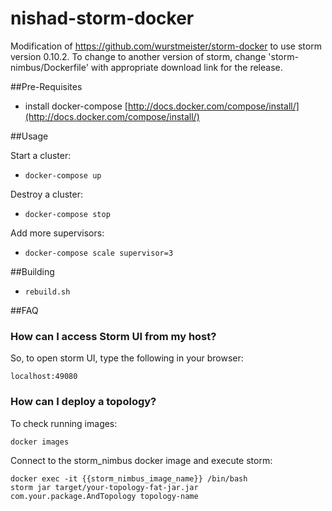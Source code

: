 nishad-storm-docker
============

Modification of https://github.com/wurstmeister/storm-docker to use storm version 0.10.2. To change to another version of storm, change 'storm-nimbus/Dockerfile' with appropriate download link for the release.



##Pre-Requisites

- install docker-compose [http://docs.docker.com/compose/install/](http://docs.docker.com/compose/install/)

##Usage

Start a cluster:

- ```docker-compose up```

Destroy a cluster:

- ```docker-compose stop```

Add more supervisors:

- ```docker-compose scale supervisor=3```

##Building

- ```rebuild.sh```

##FAQ
### How can I access Storm UI from my host?
So, to open storm UI, type the following in your browser:

    localhost:49080

### How can I deploy a topology?
To check running images:

    docker images

Connect to the storm_nimbus docker image and execute storm:

    docker exec -it {{storm_nimbus_image_name}} /bin/bash
    storm jar target/your-topology-fat-jar.jar com.your.package.AndTopology topology-name
